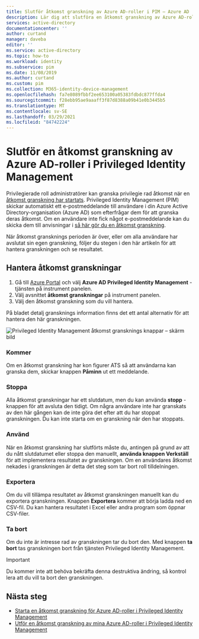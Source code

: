 ```yaml
---
title: Slutför åtkomst granskning av Azure AD-roller i PIM – Azure AD | Microsoft Docs
description: Lär dig att slutföra en åtkomst granskning av Azure AD-roller i Azure AD Privileged Identity Management (PIM) och visa resultatet
services: active-directory
documentationcenter: ''
author: curtand
manager: daveba
editor: ''
ms.service: active-directory
ms.topic: how-to
ms.workload: identity
ms.subservice: pim
ms.date: 11/08/2019
ms.author: curtand
ms.custom: pim
ms.collection: M365-identity-device-management
ms.openlocfilehash: fa7e8089fbbf2ee653100a05383fdbdc877ffda4
ms.sourcegitcommit: f28ebb95ae9aaaff3f87d8388a09b41e0b3445b5
ms.translationtype: MT
ms.contentlocale: sv-SE
ms.lasthandoff: 03/29/2021
ms.locfileid: "84742224"
---
```

# <a name="complete-an-access-review-of-azure-ad-roles-in-privileged-identity-management"></a>Slutför en åtkomst granskning av Azure AD-roller i Privileged Identity Management

Privilegierade roll administratörer kan granska privilegie rad åtkomst när en [åtkomst granskning har startats](pim-how-to-start-security-review.md).  Privileged Identity Management (PIM) skickar automatiskt ett e-postmeddelande till användare i din Azure Active Directory-organisation (Azure AD) som efterfrågar dem för att granska deras åtkomst. Om en användare inte fick något e-postmeddelande kan du skicka dem till anvisningar i [så här gör du en åtkomst granskning](pim-how-to-perform-security-review.md).

När åtkomst gransknings perioden är över, eller om alla användare har avslutat sin egen granskning, följer du stegen i den här artikeln för att hantera granskningen och se resultatet.

## <a name="manage-access-reviews"></a>Hantera åtkomst granskningar

1. Gå till [Azure Portal](https://portal.azure.com/) och välj **Azure AD Privileged Identity Management** -tjänsten på instrument panelen.
1. Välj avsnittet **åtkomst granskningar** på instrument panelen.
1. Välj den åtkomst granskning som du vill hantera.

På bladet detalj gransknings information finns det ett antal alternativ för att hantera den här granskningen.

![Privileged Identity Management åtkomst gransknings knappar – skärm bild](./media/pim-how-to-complete-review/review-buttons.png)

### <a name="remind"></a>Kommer

Om en åtkomst granskning har kon figurer ATS så att användarna kan granska dem, skickar knappen **Påminn** ut ett meddelande.

### <a name="stop"></a>Stoppa

Alla åtkomst granskningar har ett slutdatum, men du kan använda **stopp** -knappen för att avsluta den tidigt. Om några användare inte har granskats av den här gången kan de inte göra det efter att du har stoppat granskningen. Du kan inte starta om en granskning när den har stoppats.

### <a name="apply"></a>Använd

När en åtkomst granskning har slutförts måste du, antingen på grund av att du nått slutdatumet eller stoppa den manuellt, **använda knappen Verkställ** för att implementera resultatet av granskningen. Om en användares åtkomst nekades i granskningen är detta det steg som tar bort roll tilldelningen.  

### <a name="export"></a>Exportera

Om du vill tillämpa resultatet av åtkomst granskningen manuellt kan du exportera granskningen. Knappen **Exportera** kommer att börja ladda ned en CSV-fil. Du kan hantera resultatet i Excel eller andra program som öppnar CSV-filer.

### <a name="delete"></a>Ta bort

Om du inte är intresse rad av granskningen tar du bort den. Med knappen **ta bort** tas granskningen bort från tjänsten Privileged Identity Management.

> [!IMPORTANT]
> Du kommer inte att behöva bekräfta denna destruktiva ändring, så kontrol lera att du vill ta bort den granskningen.

## <a name="next-steps"></a>Nästa steg

- [Starta en åtkomst granskning för Azure AD-roller i Privileged Identity Management](pim-how-to-start-security-review.md)
- [Utför en åtkomst granskning av mina Azure AD-roller i Privileged Identity Management](pim-how-to-perform-security-review.md)

